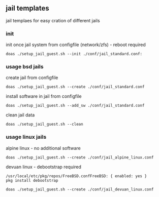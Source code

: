 ## jail templates

jail templaes for easy cration of different jails

### init

init once jail system from configfile (network/zfs) - reboot required

``` 
doas ./setup_jail_guest.sh --init ./conf/jail_standard.conf:
``` 

### usage bsd jails

create jail from configfile

``` 
doas ./setup_jail_guest.sh --create ./conf/jail_standard.conf
``` 

install software in jail from configfile

``` 
doas ./setup_jail_guest.sh --add_sw ./conf/jail_standard.conf
``` 

clean jail data

``` 
doas ./setup_jail_guest.sh --clean
``` 

### usage linux jails

alpine linux - no additional software

``` 
doas ./setup_jail_guest.sh --create ./conf/jail_alpine_linux.conf
``` 

devuan linux - debootstrap required

``` 
/usr/local/etc/pkg/repos/FreeBSD.confFreeBSD: { enabled: yes }
pkg install debootstrap

doas ./setup_jail_guest.sh --create ./conf/jail_devuan_linux.conf
``` 
